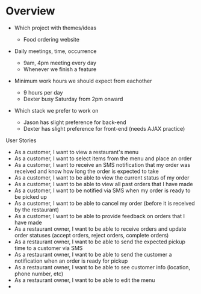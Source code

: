 # Overview

- Which project with themes/ideas
    - Food ordering website

- Daily meetings, time, occurrence
	- 9am, 4pm meeting every day
	- Whenever we finish a feature

- Minimum work hours we should expect from eachother
    - 9 hours per day
    - Dexter busy Saturday from 2pm onward

- Which stack we prefer to work on
	- Jason has slight preference for back-end
	- Dexter has slight preference for front-end (needs AJAX practice)

User Stories
- As a customer, I want to view a restaurant's menu
- As a customer, I want to select items from the menu and place an order
- As a customer, I want to receive an SMS notification that my order was received and know how long the order is expected to take
- As a customer, I want to be able to view the current status of my order
- As a customer, I want to be able to view all past orders that I have made
- As a customer, I want to be notified via SMS when my order is ready to be picked up
- As a customer, I want to be able to cancel my order (before it  is received by the restaurant)
- As a customer, I want to be able to provide feedback on orders that I have made
- As a restaurant owner, I want to be able to receive orders and update order statuses (accept orders, reject orders, complete orders)
- As a restaurant owner, I want to be able to send the expected pickup time to a customer via SMS
- As a restaurant owner, I want to be able to send the customer a notification when an order is ready for pickup
- As a restaurant owner, I want to be able to see customer info (location, phone number, etc)
- As a restaurant owner, I want to be able to edit the menu
- 

